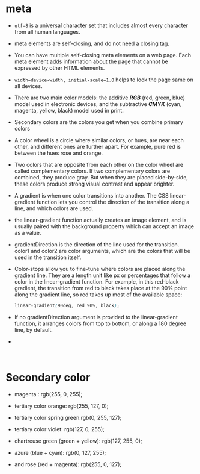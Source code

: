 # meta

- `utf-8` is a universal character set that includes almost every character from all human languages.

- meta elements are self-closing, and do not need a closing tag.

- You can have multiple self-closing meta elements on a web page. Each meta element adds information about the page that cannot be expressed by other HTML elements.

- `width=device-width, initial-scale=1.0` helps to look the page same on all devices.

- There are two main color models: the additive **_RGB_** (red, green, blue) model used in electronic devices, and the subtractive **_CMYK_** (cyan, magenta, yellow, black) model used in print.

- Secondary colors are the colors you get when you combine primary colors

- A color wheel is a circle where similar colors, or hues, are near each other, and different ones are further apart. For example, pure red is between the hues rose and orange.

- Two colors that are opposite from each other on the color wheel are called complementary colors. If two complementary colors are combined, they produce gray. But when they are placed side-by-side, these colors produce strong visual contrast and appear brighter.

- A gradient is when one color transitions into another. The CSS linear-gradient function lets you control the direction of the transition along a line, and which colors are used.

- the linear-gradient function actually creates an image element, and is usually paired with the background property which can accept an image as a value.

- gradientDirection is the direction of the line used for the transition. color1 and color2 are color arguments, which are the colors that will be used in the transition itself.

- Color-stops allow you to fine-tune where colors are placed along the gradient line. They are a length unit like px or percentages that follow a color in the linear-gradient function. For example, in this red-black gradient, the transition from red to black takes place at the 90% point along the gradient line, so red takes up most of the available space:

  ```css
  linear-gradient(90deg, red 90%, black);
  ```

- If no gradientDirection argument is provided to the linear-gradient function, it arranges colors from top to bottom, or along a 180 degree line, by default.

-

&nbsp;

# Secondary color

- magenta : rgb(255, 0, 255);

- tertiary color orange: rgb(255, 127, 0);
- tertiary color spring green:rgb(0, 255, 127);
- tertiary color violet: rgb(127, 0, 255);
- chartreuse green (green + yellow): rgb(127, 255, 0);
- azure (blue + cyan): rgb(0, 127, 255);
- and rose (red + magenta): rgb(255, 0, 127);
